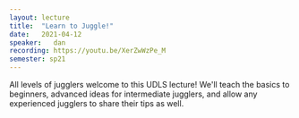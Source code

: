 ```yaml
---
layout: lecture
title:  "Learn to Juggle!"
date:   2021-04-12
speaker:   dan
recording: https://youtu.be/XerZwWzPe_M
semester: sp21
---
```


All levels of jugglers welcome to this UDLS lecture! We'll teach the basics to
beginners, advanced ideas for intermediate jugglers, and allow any experienced
jugglers to share their tips as well.
